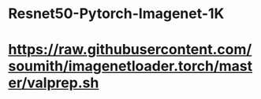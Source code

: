 # Resnet50-Pytorch-Imagenet-1K

# https://raw.githubusercontent.com/soumith/imagenetloader.torch/master/valprep.sh